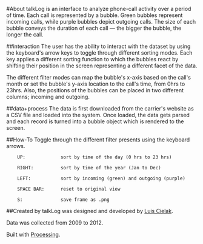 #About
talkLog is an interface to analyze phone-call activity over a period of time.
Each call is represented by a bubble. Green bubbles represent incoming calls, while purple bubbles depict outgoing calls. The size of each bubble conveys the duration of each call ― the bigger the bubble, the longer the call.

##interaction
The user has the ability to interact with the dataset by using the keyboard's arrow keys to toggle through different sorting modes. Each key applies a different sorting function to which the bubbles react by shifting their position in the screen representing a different facet of the data.

The different filter modes can map the bubble's x-axis based on the call's month or set the bubble's y-axis location to the call's time, from 0hrs to 23hrs. Also, the positions of the bubbles can be placed in two different columns; incoming and outgoing.

##data+process
The data is first downloaded from the carrier's website as a CSV file and loaded into the system. Once loaded, the data gets parsed and each record is turned into a bubble object which is rendered to the screen.

##How-To
Toggle through the different filter presents using the keyboard arrows.
		
		UP: 			sort by time of the day (0 hrs to 23 hrs)
		
		RIGHT:			sort by time of the year (Jan to Dec)

		LEFT:			sort by incoming (green) and outgoing (purple)

		SPACE BAR:		reset to original view

		S:				save frame as .png


##Created by
talkLog was designed and developed by [Luis Cielak](http://twitter.com/luiscielak/).

Data was collected from 2009 to 2012.

Built with [Processing](http://www.processing.org/).


